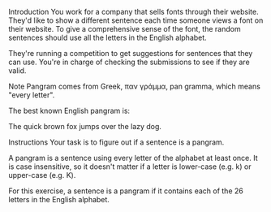 Introduction
You work for a company that sells fonts through their website. They'd like to show a different sentence each time someone views a font on their website. To give a comprehensive sense of the font, the random sentences should use all the letters in the English alphabet.

They're running a competition to get suggestions for sentences that they can use. You're in charge of checking the submissions to see if they are valid.

Note
Pangram comes from Greek, παν γράμμα, pan gramma, which means "every letter".

The best known English pangram is:

The quick brown fox jumps over the lazy dog.

Instructions
Your task is to figure out if a sentence is a pangram.

A pangram is a sentence using every letter of the alphabet at least once. It is case insensitive, so it doesn't matter if a letter is lower-case (e.g. k) or upper-case (e.g. K).

For this exercise, a sentence is a pangram if it contains each of the 26 letters in the English alphabet.
